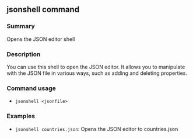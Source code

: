 ## jsonshell command

### Summary

Opens the JSON editor shell

### Description

You can use this shell to open the JSON editor. It allows you to manipulate with the JSON file in various ways, such as adding and deleting properties.

### Command usage

* `jsonshell <jsonfile>`

### Examples

* `jsonshell countries.json`: Opens the JSON editor to countries.json
